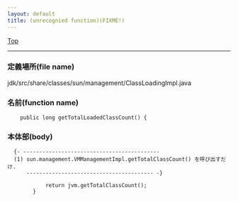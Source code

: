 ```yaml
---
layout: default
title: (unrecognied function)(FIXME!)
---
```

[Top](../index.html)

--- 
### 定義場所(file name)
jdk/src/share/classes/sun/management/ClassLoadingImpl.java

### 名前(function name)
```
    public long getTotalLoadedClassCount() {
```

### 本体部(body)
```
  {- -------------------------------------------
  (1) sun.management.VMManagementImpl.getTotalClassCount() を呼び出すだけ.
      ---------------------------------------- -}

	        return jvm.getTotalClassCount();
	    }
	
```


